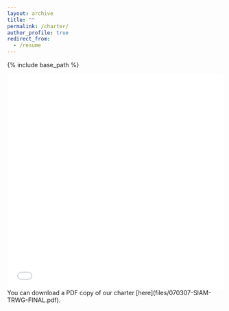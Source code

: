```yaml
---
layout: archive
title: ""
permalink: /charter/
author_profile: true
redirect_from:
  - /resume
---
```


{% include base_path %}

<iframe src="files/070307-SIAM-TRWG-FINAL.pdf" width="100%" height="500" frameborder="no" border="0" marginwidth="0" marginheight="0"></iframe>
You can download a PDF copy of our charter [here](files/070307-SIAM-TRWG-FINAL.pdf).
